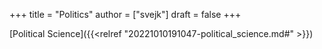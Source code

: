 +++
title = "Politics"
author = ["svejk"]
draft = false
+++

[Political Science]({{<relref "20221010191047-political_science.md#" >}})